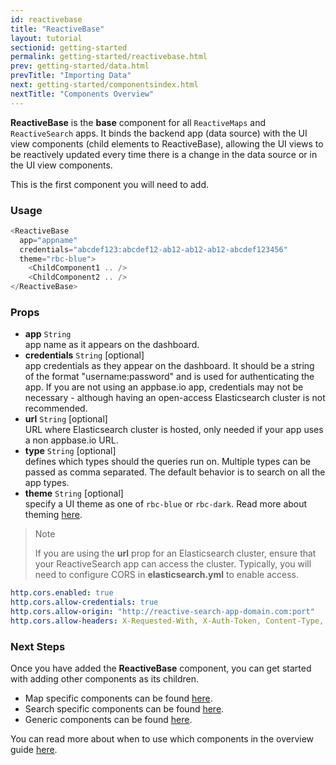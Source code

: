 ```yaml
---
id: reactivebase
title: "ReactiveBase"
layout: tutorial
sectionid: getting-started
permalink: getting-started/reactivebase.html
prev: getting-started/data.html
prevTitle: "Importing Data"
next: getting-started/componentsindex.html
nextTitle: "Components Overview"
---
```


**ReactiveBase** is the **base** component for all `ReactiveMaps` and `ReactiveSearch` apps. It binds the backend app (data source) with the UI view components (child elements to ReactiveBase), allowing the UI views to be reactively updated every time there is a change in the data source or in the UI view components.

This is the first component you will need to add.

### Usage

```js
<ReactiveBase
  app="appname"
  credentials="abcdef123:abcdef12-ab12-ab12-ab12-abcdef123456"
  theme="rbc-blue">
    <ChildComponent1 .. />
    <ChildComponent2 .. />
</ReactiveBase>
```

### Props

- **app** `String`  
    app name as it appears on the dashboard.
- **credentials** `String` [optional]  
    app credentials as they appear on the dashboard. It should be a string of the format "username:password" and is used for authenticating the app. If you are not using an appbase.io app, credentials may not be necessary - although having an open-access Elasticsearch cluster is not recommended.
- **url** `String` [optional]  
    URL where Elasticsearch cluster is hosted, only needed if your app uses a non appbase.io URL.
- **type** `String` [optional]  
    defines which types should the queries run on. Multiple types can be passed as comma separated. The default behavior is to search on all the app types.
- **theme** `String` [optional]  
    specify a UI theme as one of `rbc-blue` or `rbc-dark`. Read more about theming [here](https://opensource.appbase.io/reactivemaps/manual/v1/advanced/Theming.html).
    
> Note
>
> If you are using the **url** prop for an Elasticsearch cluster, ensure that your ReactiveSearch app can access the cluster. Typically, you will need to configure CORS in **elasticsearch.yml** to enable access.

```yaml
http.cors.enabled: true
http.cors.allow-credentials: true
http.cors.allow-origin: "http://reactive-search-app-domain.com:port"
http.cors.allow-headers: X-Requested-With, X-Auth-Token, Content-Type, Content-Length, Authorization, Access-Control-Allow-Headers, Accept
```

### Next Steps

Once you have added the **ReactiveBase** component, you can get started with adding other components as its children.

* Map specific components can be found [here](v1/map-components/ReactiveMap.html).
* Search specific components can be found [here](v1/search-components/CategorySearch.html).
* Generic components can be found [here](v1/components/SingleList.html).

You can read more about when to use which components in the overview guide [here](/getting-started/ComponentsIndex.html).
